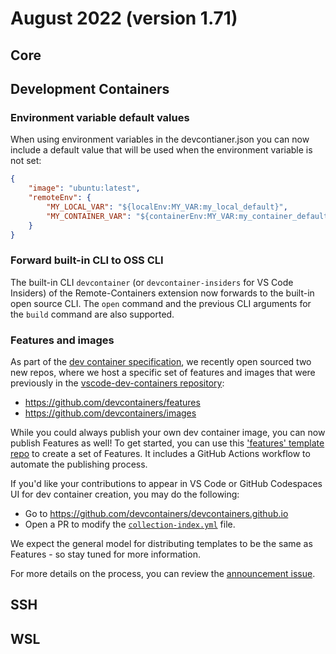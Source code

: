 # August 2022 (version 1.71)

## Core

## Development Containers

### Environment variable default values

When using environment variables in the devcontianer.json you can now include a default value that will be used when the environment variable is not set:
```json
{
	"image": "ubuntu:latest",
	"remoteEnv": {
		"MY_LOCAL_VAR": "${localEnv:MY_VAR:my_local_default}",
		"MY_CONTAINER_VAR": "${containerEnv:MY_VAR:my_container_default}"
	}
}
```

### Forward built-in CLI to OSS CLI

The built-in CLI `devcontainer` (or `devcontainer-insiders` for VS Code Insiders) of the Remote-Containers extension now forwards to the built-in open source CLI. The `open` command and the previous CLI arguments for the `build` command are also supported.

### Features and images

As part of the [dev container specification](https://containers.dev), we recently open sourced two new repos, where we host a specific set of features and images that were previously in the [vscode-dev-containers repository](https://github.com/microsoft/vscode-dev-containers/issues/1589):
- https://github.com/devcontainers/features
- https://github.com/devcontainers/images

While you could always publish your own dev container image, you can now publish Features as well! To get started, you can use this ['features' template repo](https://github.com/devcontainers/feature-template) to create a set of Features. It includes a GitHub Actions workflow to automate the publishing process. 

If you'd like your contributions to appear in VS Code or GitHub Codespaces UI for dev container creation, you may do the following:
- Go to https://github.com/devcontainers/devcontainers.github.io
- Open a PR to modify the [`collection-index.yml`](https://github.com/devcontainers/devcontainers.github.io/blob/gh-pages/_data/collection-index.yml) file.

We expect the general model for distributing templates to be the same as Features - so stay tuned for more information.

For more details on the process, you can review the [announcement issue](https://github.com/microsoft/vscode-dev-containers/issues/1589).

## SSH

## WSL
